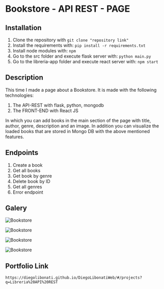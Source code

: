 # Bookstore - API REST - PAGE

## Installation

1. Clone the repository with `git clone "repository link"`
2. Install the requirements with: `pip install -r requirements.txt`
3. Install node modules with: `npm`
4. Go to the src folder and execute flask server with: `python main.py`
5. Go to the libreria-app folder and execute react server with: `npm start`

## Description

This time I made a page about a Bookstore. It is made with the following technologies:

1. The API-REST with flask, python, mongodb
2. The FRONT-END with React JS

In which you can add books in the main section of the page with title, author, genre, description and an image. In addition you can visualize the loaded books that are stored in Mongo DB with the above mentioned features.

## Endpoints

1. Create a book
2. Get all books
3. Get book by genre
4. Delete book by ID
5. Get all genres
6. Error endpoint

## Galery

![Bookstore](https://raw.githubusercontent.com/DiegoLibonati/DiegoLibonatiWeb/main/data/projects/Flask/Imagenes/libreriaflaskreact-0.jpg)

![Bookstore](https://raw.githubusercontent.com/DiegoLibonati/DiegoLibonatiWeb/main/data/projects/Flask/Imagenes/libreriaflaskreact-1.jpg)

![Bookstore](https://raw.githubusercontent.com/DiegoLibonati/DiegoLibonatiWeb/main/data/projects/Flask/Imagenes/libreriaflaskreact-2.jpg)

![Bookstore](https://raw.githubusercontent.com/DiegoLibonati/DiegoLibonatiWeb/main/data/projects/Flask/Imagenes/libreriaflaskreact-3.jpg)

## Portfolio Link

`https://diegolibonati.github.io/DiegoLibonatiWeb/#/projects?q=Libreria%20API%20REST`
